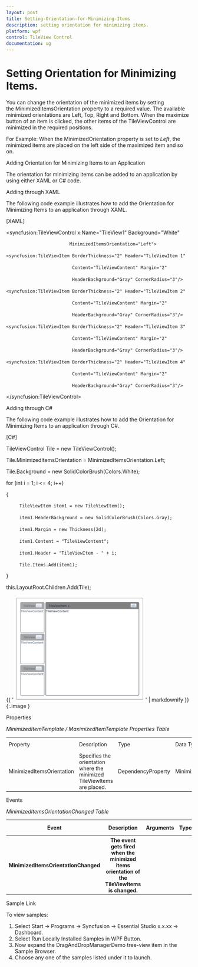 ```yaml
---
layout: post
title: Setting-Orientation-for-Minimizing-Items
description: setting orientation for minimizing items.
platform: wpf
control: TileView Control
documentation: ug
---
```


# Setting Orientation for Minimizing Items.

You can change the orientation of the minimized items by setting the MinimizedItemsOrientation property to a required value. The available minimized orientations are Left, Top, Right and Bottom. When the maximize button of an item is clicked, the other items of the TileViewControl are minimized in the required positions. 

For Example: When the MinimizedOrientation property is set to _Left_, the minimized items are placed on the left side of the maximized item and so on.

Adding Orientation for Minimizing Items to an Application 

The orientation for minimizing items can be added to an application by using either XAML or C# code.

Adding through XAML

The following code example illustrates how to add the Orientation for Minimizing Items to an application through XAML.



[XAML]



<syncfusion:TileViewControl x:Name="TileView1" Background="White" 

                            MinimizedItemsOrientation="Left">

    <syncfusion:TileViewItem BorderThickness="2" Header="TileViewItem 1"                                         

                             Content="TileViewContent" Margin="2"  

                             HeaderBackground="Gray" CornerRadius="3"/>

    <syncfusion:TileViewItem BorderThickness="2" Header="TileViewItem 2"                                          

                             Content="TileViewContent" Margin="2"

                             HeaderBackground="Gray" CornerRadius="3"/>

    <syncfusion:TileViewItem BorderThickness="2" Header="TileViewItem 3" 

                             Content="TileViewContent" Margin="2"

                             HeaderBackground="Gray" CornerRadius="3"/>

    <syncfusion:TileViewItem BorderThickness="2" Header="TileViewItem 4" 

                             Content="TileViewContent" Margin="2"

                             HeaderBackground="Gray" CornerRadius="3"/>

</syncfusion:TileViewControl>





Adding through C#

The following code example illustrates how to add the Orientation for Minimizing Items to an application through C#.



[C#]



   TileViewControl Tile = new TileViewControl();

   Tile.MinimizedItemsOrientation = MinimizedItemsOrientation.Left;

   Tile.Background = new SolidColorBrush(Colors.White);

   for (int i = 1; i <= 4; i++)

   {

         TileViewItem item1 = new TileViewItem();

         item1.HeaderBackground = new SolidColorBrush(Colors.Gray);

         item1.Margin = new Thickness(2d);

         item1.Content = "TileViewContent";

         item1.Header = "TileViewItem - " + i;

         Tile.Items.Add(item1);

   }

   this.LayoutRoot.Children.Add(Tile);







{{ '![](Setting-Orientation-for-Minimizing-Items_images/Setting-Orientation-for-Minimizing-Items_img1.png)' | markdownify }}
{:.image }




Properties

_MinimizedItemTemplate / MaximizedItemTemplate Properties Table_

<table>
<tr>
<td>
Property </td><td>
Description </td><td>
Type </td><td>
Data Type </td><td>
Reference links </td></tr>
<tr>
<td>
MinimizedItemsOrientation </td><td>
Specifies the orientation where the minimized TileViewItems are placed.</td><td>
DependencyProperty</td><td>
MinimizedItemsOrientation.Right</td><td>
</td></tr>
</table>


Events

_MinimizedItemsOrientationChanged Table_

<table>
<tr>
<th>
Event </th><th>
Description </th><th>
Arguments </th><th>
Type </th><th>
Reference links </th></tr>
<tr>
<th>
MinimizedItemsOrientationChanged</th><th>
The event gets fired when the minimized items orientation of the TileViewItems is changed.</th><th>
</th><th>
</th><th>
</th></tr>
</table>


Sample Link

To view samples: 

1. Select Start -> Programs -> Syncfusion -> Essential Studio x.x.xx -> Dashboard.
2. Select   Run Locally Installed Samples in WPF Button.
3. Now expand the DragAndDropManagerDemo tree-view item in the Sample Browser.
4. Choose any one of the samples listed under it to launch. 



